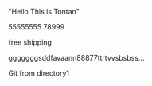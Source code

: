 "Hello This is Tontan"

55555555 78999

free shipping

gggggggsddfavaann88877ttrtvvsbsbss...

Git from directory1